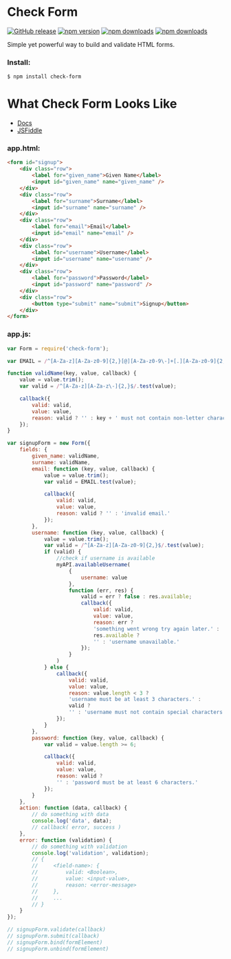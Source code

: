 # Check Form

[![GitHub release](https://img.shields.io/github/release/Mike96angelo/Form.svg?maxAge=21600)](https://github.com/Mike96Angelo/Form/releases)
[![npm version](https://img.shields.io/npm/v/check-form.svg?maxAge=21600)](https://www.npmjs.com/package/check-form)
[![npm downloads](https://img.shields.io/npm/dm/check-form.svg?maxAge=604800)](https://npm-stat.com/charts.html?package=check-form&from=2017-03-01)
[![npm downloads](https://img.shields.io/npm/dt/check-form.svg?maxAge=604800)](https://npm-stat.com/charts.html?package=check-form&from=2017-03-01)

Simple yet powerful way to build and validate HTML forms.

### Install:
```
$ npm install check-form
```
# What Check Form Looks Like

* [Docs](docs/check-form.md)
* [JSFiddle](https://jsfiddle.net/fypyk2jp/4/)

### app.html:

```html
<form id="signup">
    <div class="row">
        <label for="given_name">Given Name</label>
        <input id="given_name" name="given_name" />
    </div>
    <div class="row">
        <label for="surname">Surname</label>
        <input id="surname" name="surname" />
    </div>
    <div class="row">
        <label for="email">Email</label>
        <input id="email" name="email" />
    </div>
    <div class="row">
        <label for="username">Username</label>
        <input id="username" name="username" />
    </div>
    <div class="row">
        <label for="password">Password</label>
        <input id="password" name="password" />
    </div>
    <div class="row">
        <button type="submit" name="submit">Signup</button>
    </div>
</form>
```

### app.js:

```JavaScript
var Form = require('check-form');

var EMAIL = /^[A-Za-z][A-Za-z0-9]{2,}[@][A-Za-z0-9\-]+[.][A-Za-z0-9]{2,}$/;

function validName(key, value, callback) {
    value = value.trim();
    var valid = /^[A-Za-z][A-Za-z\-]{2,}$/.test(value);

    callback({
        valid: valid,
        value: value,
        reason: valid ? '' : key + ' must not contain non-letter characters.'
    });
}

var signupForm = new Form({
    fields: {
        given_name: validName,
        surname: validName,
        email: function (key, value, callback) {
            value = value.trim();
            var valid = EMAIL.test(value);

            callback({
                valid: valid,
                value: value,
                reason: valid ? '' : 'invalid email.'
            });
        },
        username: function (key, value, callback) {
            value = value.trim();
            var valid = /^[A-Za-z][A-Za-z0-9]{2,}$/.test(value);
            if (valid) {
                //check if username is available
                myAPI.availableUsername(
                    {
                        username: value
                    },
                    function (err, res) {
                        valid = err ? false : res.available;
                        callback({
                            valid: valid,
                            value: value,
                            reason: err ?
                            'something went wrong try again later.' :
                            res.available ?
                            '' : 'username unavailable.'
                        });
                    }
                )
            } else {
                callback({
                    valid: valid,
                    value: value,
                    reason: value.length < 3 ?
                    'username must be at least 3 characters.' :
                    valid ?
                    '' : 'username must not contain special characters.'
                });
            }
        },
        password: function (key, value, callback) {
            var valid = value.length >= 6;

            callback({
                valid: valid,
                value: value,
                reason: valid ?
                '' : 'password must be at least 6 characters.'
            });
        }
    },
    action: function (data, callback) {
        // do something with data
        console.log('data', data);
        // callback( error, success )
    },
    error: function (validation) {
        // do something with validation
        console.log('validation', validation);
        // {
        //     <field-name>: {
        //         valid: <Boolean>,
        //         value: <input-value>,
        //         reason: <error-message>
        //     },
        //     ...
        // }
    }
});

// signupForm.validate(callback)
// signupForm.submit(callback)
// signupForm.bind(formElement)
// signupForm.unbind(formElement)
```
